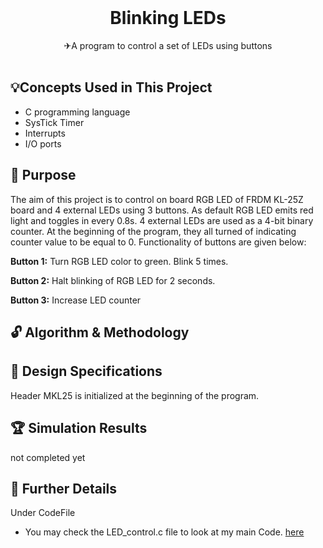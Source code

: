 <br/>
<p align="center">
 <h1 align="center" id="title">Blinking LEDs</h1>

  <p align="center">
    ✈A program to control a set of LEDs using buttons 
    <br/>
    <br/>
  </p>
</p>


## 💡Concepts Used in This Project

* C programming language
* SysTick Timer
* Interrupts
* I/O ports
  

## 🎯 Purpose

The aim of this project is to control on board RGB LED of FRDM KL-25Z board and 4 external LEDs using 3 buttons. As default RGB LED emits red light and toggles in every 0.8s. 4 external LEDs are used as a 4-bit binary counter. At the beginning of the program, they all turned of indicating counter value to be equal to 0. Functionality of buttons are given below:  

**Button 1:** Turn RGB LED color to green. Blink 5 times.  

**Button 2:** Halt blinking of RGB LED for 2 seconds.  

**Button 3:** Increase LED counter



## 🔓 Algorithm & Methodology



## 🎨 Design Specifications

Header MKL25 is initialized at the beginning of the program. 

## 🏆 Simulation Results

not completed yet


## 🔎 Further Details

Under CodeFile

* You may check the LED_control.c file  to look at my main Code. [here](CodeFile/LED_control.c)

  




